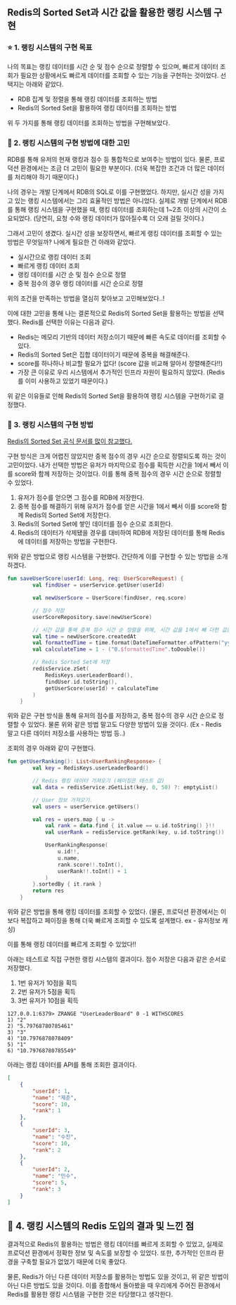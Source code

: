 ## Redis의 Sorted Set과 시간 값을 활용한 랭킹 시스템 구현

### ⭐️ 1. 랭킹 시스템의 구현 목표
나의 목표는 랭킹 데이터를 시간 순 및 점수 순으로 정렬할 수 있으며, 빠르게 데이터 조회가 필요한 상황에서도 빠르게 데이터를 조회할 수 있는 기능을 구현하는 것이었다.
선택지는 아래와 같았다.
- RDB 집계 및 정렬을 통해 랭킹 데이터를 조회하는 방법
- Redis의 Sorted Set을 활용하여 랭킹 데이터를 조회하는 방법

위 두 가지를 통해 랭킹 데이터를 조회하는 방법을 구현해보았다.

### 🤔 2. 랭킹 시스템의 구현 방법에 대한 고민
RDB를 통해 유저의 현재 랭킹과 점수 등 통합적으로 보여주는 방법이 있다.
물론, 프로덕션 환경에서는 조금 더 고민이 필요한 부분이다. (더욱 복잡한 조건과 더 많은 데이터를 처리해야 하기 때문이다.)

나의 경우는 개발 단계에서 RDB의 SQL로 이를 구현했었다. 
하지만, 실시간 성을 가지고 있는 랭킹 시스템에서는 그리 효율적인 방법은 아니었다. 
실제로 개발 단계에서 RDB를 통해 랭킹 시스템을 구현했을 때, 랭킹 데이터를 조회하는데 1~2초 이상의 시간이 소요되었다. (당연히, 요청 수와 랭킹 데이터가 많아질수록 더 오래 걸릴 것이다.)

그래서 고민이 생겼다. 실시간 성을 보장하면서, 빠르게 랭킹 데이터를 조회할 수 있는 방법은 무엇일까?
나에게 필요한 건 아래와 같았다.
- 실시간으로 랭킹 데이터 조회
- 빠르게 랭킹 데이터 조회
- 랭킹 데이터를 시간 순 및 점수 순으로 정렬
- 중복 점수의 경우 랭킹 데이터를 시간 순으로 정렬

위의 조건을 만족하는 방법을 열심히 찾아보고 고민해보았다..! 

이에 대한 고민을 통해 나는 결론적으로 Redis의 Sorted Set을 활용하는 방법을 선택했다.
Redis를 선택한 이유는 다음과 같다.
- Redis는 메모리 기반의 데이터 저장소이기 때문에 빠른 속도로 데이터를 조회할 수 있다.
- Redis의 Sorted Set은 집합 데이터이기 때문에 중복을 해결해준다.
- score를 하나하나 비교할 필요가 없다! (score 값을 비교해 알아서 정렬해준다!!)
- 가장 큰 이유로 우리 시스템에서 추가적인 인프라 자원이 필요하지 않았다. (Redis를 이미 사용하고 있었기 때문이다.)

위 같은 이유들로 인해 Redis의 Sorted Set을 활용하여 랭킹 시스템을 구현하기로 결정했다.

### 📌 3. 랭킹 시스템의 구현 방법

[Redis의 Sorted Set 공식 문서를 많이 참고했다.](https://redis.io/docs/data-types/sorted-sets/)

구현 방식은 크게 어렵진 않았지만 중복 점수의 경우 시간 순으로 정렬되도록 하는 것이 고민이었다.
내가 선택한 방법은 유저가 마지막으로 점수를 획득한 시간을 1에서 빼서 이를 score와 함께 저장하는 것이었다.
이를 통해 중복 점수의 경우 시간 순으로 정렬할 수 있었다.

1. 유저가 점수를 얻으면 그 점수를 RDB에 저장한다.
2. 중복 점수를 해결하기 위해 유저가 점수를 얻은 시간을 1에서 빼서 이를 score와 함께 Redis의 Sorted Set에 저장한다.
2. Redis의 Sorted Set에 쌓인 데이터를 점수 순으로 조회한다.
3. Redis의 데이터가 삭제됐을 경우를 대비하여 RDB에 저장된 데이터를 통해 Redis에 데이터를 저장하는 방법을 구현한다.

위와 같은 방법으로 랭킹 시스템을 구현했다.
간단하게 이를 구현할 수 있는 방법을 소개하겠다.

```kotlin
fun saveUserScore(userId: Long, req: UserScoreRequest) {
        val findUser = userService.getUser(userId)

        val newUserScore = UserScore(findUser, req.score)

        // 점수 저장
        userScoreRepository.save(newUserScore)

        // 시간 값을 통해 중복 점수 시간 순 정렬을 위해, 시간 값을 1에서 빼 더한 값을 저장.
        val time = newUserScore.createdAt
        val formattedTime = time.format(DateTimeFormatter.ofPattern("yyyyMMddHHmmss"))
        val calculateTime = 1 - ("0.$formattedTime".toDouble())

        // Redis Sorted Set에 저장
        redisService.zSet(
            RedisKeys.userLeaderBoard(),
            findUser.id.toString(),
            getUserScore(userId) + calculateTime
        )
    }
```

위와 같은 구현 방식을 통해 유저의 점수를 저장하고, 중복 점수의 경우 시간 순으로 정렬할 수 있었다.
물론 위와 같은 방법 말고도 다양한 방법이 있을 것이다. (Ex - Redis 말고 다른 데이터 저장소를 사용하는 방법 등..)

조회의 경우 아래와 같이 구현했다.

```kotlin
fun getUserRanking(): List<UserRankingResponse> {
        val key = RedisKeys.userLeaderBoard()

        // Redis 랭킹 데이터 가져오기 (페이징은 테스트 값)
        val data = redisService.zGetList(key, 0, 50) ?: emptyList()

        // User 정보 가져오기.
        val users = userService.getUsers()

        val res = users.map { u ->
            val rank = data.find { it.value == u.id.toString() }!!
            val userRank = redisService.getRank(key, u.id.toString())

            UserRankingResponse(
                u.id!!,
                u.name,
                rank.score!!.toInt(),
                userRank!!.toInt() + 1
            )
        }.sortedBy { it.rank }
        return res
    }
```

위와 같은 방법을 통해 랭킹 데이터를 조회할 수 있었다.
(물론, 프로덕션 환경에서는 이보다 복잡하고 페이징을 통해 더욱 빠르게 조회할 수 있도록 설계했다. ex - 유저정보 캐싱)

이를 통해 랭킹 데이터를 빠르게 조회할 수 있었다!!

아래는 테스트로 직접 구현한 랭킹 시스템의 결과이다.
점수 저장은 다음과 같은 순서로 저장했다.
1. 1번 유저가 10점을 획득
2. 2번 유저가 5점을 획득
3. 3번 유저가 10점을 획득

```redis
127.0.0.1:6379> ZRANGE "UserLeaderBoard" 0 -1 WITHSCORES
1) "2"
2) "5.79768780785461"
3) "3"
4) "10.7976878078409"
5) "1"
6) "10.79768780785549"
```
아래는 랭킹 데이터를 API를 통해 조회한 결과이다.
```json
[
    {
        "userId": 1,
        "name": "제준",
        "score": 10,
        "rank": 1
    },
    {
        "userId": 3,
        "name": "수진",
        "score": 10,
        "rank": 2
    },
    {
        "userId": 2,
        "name": "민수",
        "score": 5,
        "rank": 3
    }
]
```

## 👀 4. 랭킹 시스템의 Redis 도입의 결과 및 느낀 점
결과적으로 Redis의 활용하는 방법은 랭킹 데이터를 빠르게 조회할 수 있었고, 실제로 프로덕션 환경에서 정확한 정보 및 속도를 보장할 수 있었다.
또한, 추가적인 인프라 환경을 구축할 필요가 없었기 때문에 더욱 좋았다.

물론, Redis가 아닌 다른 데이터 저장소를 활용하는 방법도 있을 것이고, 위 같은 방법이 아닌 다른 방법도 있을 것이다.
이를 종합해서 돌아봤을 때 우리에게 주어진 환경에서 Redis를 활용한 랭킹 시스템을 구현한 것은 타당했다고 생각한다.

